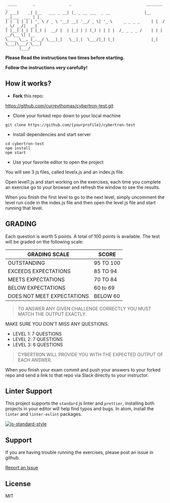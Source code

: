 <pre><code>
 ____       _               _                                 _______           _
/ ___|    _| |__   ___ _ __| |_ _ __ ___  _ __               |__   __|___  ___ | |_
| |  | | | | '_ \ / _ \ '__| __| '__/ _ \| '_ \     _ _ _ _     | |  / _ \/ __/|  __|
| |__| |_| | |_) |  __/ |  | |_| | | (_) | | | |  /_ _ _ _ /    | | |  __/\__ \| |__
\____ \__, |_.__/ \___|_|   \__|_|  \___/|_| |_|                |_|  \___|\___/ \___|
      |___/
</code></pre>

**Please Read the instructions two times before starting.**

**Follow the instructions very carefully!**

## How it works?

* <strong>Fork</strong> this repo:

https://github.com/curreythomas/cybertron-test.git

* Clone your forked repo down to your local machine

`git clone https://github.com/{yourprofile}/cybertron-test`

* Install dependencies and start server

```
cd cybertron-test
npm install
npm start
```

* Use your favorite editor to open the project

You will see 3 js files, called levelx.js and an index.js file.

Open level1.js and start working on the exercises, each time you complete an
exercise go to your browser and refresh the window to see the results.

When you finish the first level to go to the next level, simply uncomment the
level run code in the index.js file and then open the level js file and start
running that level.

## GRADING

Each question is worth 5 points. A total of 100 points is available. The test
will be graded on the following scale:

| GRADING SCALE              | SCORE     |
| -------------------------- | --------- |
| OUTSTANDING                | 95 TO 100 |
| EXCEEDS EXPECTATIONS       | 85 TO 94  |
| MEETS EXPECTATIONS         | 70 TO 84  |
| BELOW EXPECTATIONS         | 60 to 69  |
| DOES NOT MEET EXPECTATIONS | BELOW 60  |

> TO ANSWER ANY GIVEN CHALLENGE CORRECTLY YOU MUST MATCH THE OUTPUT EXACTLY.

MAKE SURE YOU DON'T MISS ANY QUESTIONS.

* LEVEL 1: 7 QUESTIONS
* LEVEL 2: 7 QUESTIONS
* LEVEL 3: 6 QUESTIONS

> CYBERTRON WILL PROVIDE YOU WITH THE EXPECTED OUTPUT OF EACH ANSWER.

When you finish your exam commit and push your answers to your forked repo and
send a link to that repo via Slack directly to your instructor.

## Linter Support

This project supports the `standard` js linter and `prettier`, installing both
projects in your editor will help find typos and bugs. In atom, install the
`linter` and `linter-eslint` packages.

[![js-standard-style](https://cdn.rawgit.com/feross/standard/master/badge.svg)](http://standardjs.com)

## Support

If you are having trouble running the exercises, please post an issue in github.

[Report an Issue](/twilson63/cybertron/issues)

## License

MIT
